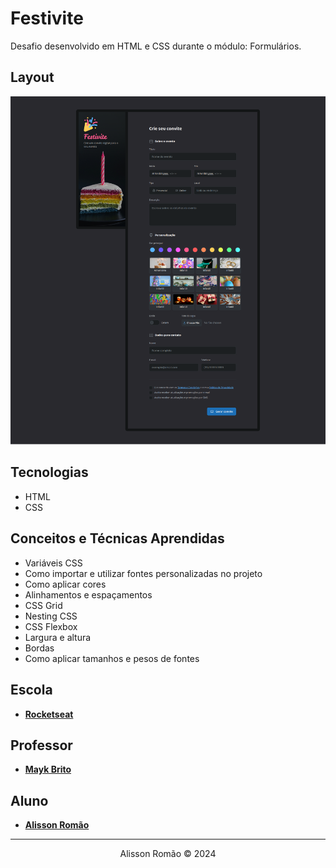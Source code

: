 # Festivite
Desafio desenvolvido em HTML e CSS durante o módulo: Formulários.

## Layout
![festivite-desktop-image](./screenshot/festivite-desktop.png)

## Tecnologias
- HTML
- CSS

## Conceitos e Técnicas Aprendidas
- Variáveis CSS
- Como importar e utilizar fontes personalizadas no projeto
- Como aplicar cores 
- Alinhamentos e espaçamentos
- CSS Grid
- Nesting CSS
- CSS Flexbox
- Largura e altura
- Bordas
- Como aplicar tamanhos e pesos de fontes 

 ## Escola
 - [**Rocketseat**](https://github.com/rocketseat)

## Professor
- [**Mayk Brito**](https://github.com/maykbrito)

## Aluno
- [**Alisson Romão**](https://github.com/alissonromaosantos)

---

<div align="center">
  Alisson Romão &copy; 2024
</div>
